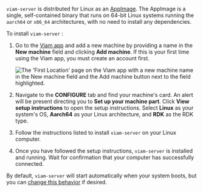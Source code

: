 `viam-server` is distributed for Linux as an [AppImage](https://appimage.org/).
The AppImage is a single, self-contained binary that runs on 64-bit Linux systems running the `aarch64` or `x86_64` architectures, with no need to install any dependencies.

To install `viam-server` :

1. Go to the [Viam app](https://app.viam.com) and add a new machine by providing a name in the **New machine** field and clicking **Add machine**.
   If this is your first time using the Viam app, you must create an account first.

   ![The 'First Location' page on the Viam app with a new machine name in the New machine field and the Add machine button next to the field highlighted.](/app/fleet/app-usage/create-machine.png)

1. Navigate to the **CONFIGURE** tab and find your machine's card.
   An alert will be present directing you to **Set up your machine part**.
   Click **View setup instructions** to open the setup instructions.
   Select **Linux** as your system's OS, **Aarch64** as your Linux architecture, and **RDK** as the RDK type.

1. Follow the instructions listed to install `viam-server` on your Linux computer.

1. Once you have followed the setup instructions, `viam-server` is installed and running.
   Wait for confirmation that your computer has successfully connected.

By default, `viam-server` will start automatically when your system boots, but you can [change this behavior](/get-started/installation/manage/) if desired.
